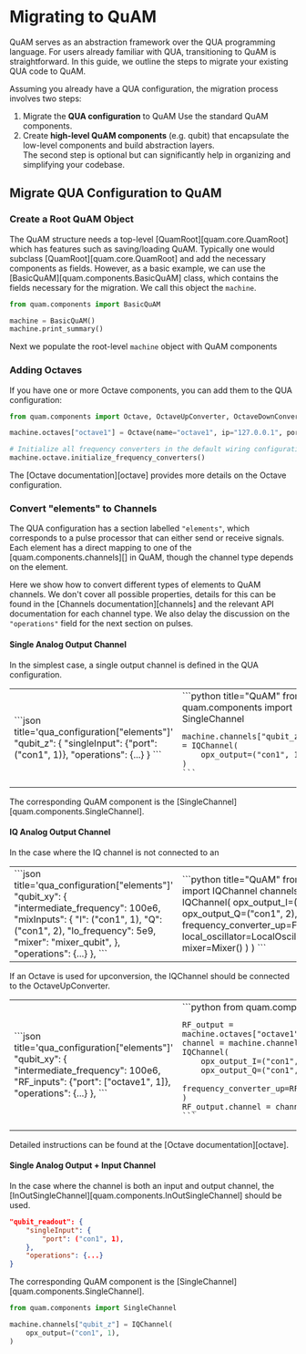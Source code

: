 # Migrating to QuAM

QuAM serves as an abstraction framework over the QUA programming language.
For users already familiar with QUA, transitioning to QuAM is straightforward.
In this guide, we outline the steps to migrate your existing QUA code to QuAM.

Assuming you already have a QUA configuration, the migration process involves two steps:

1. Migrate the **QUA configuration** to QuAM Use the standard QuAM components.
2. Create **high-level QuAM components** (e.g. qubit) that encapsulate the low-level components and build abstraction layers.  
  The second step is optional but can significantly help in organizing and simplifying your codebase.

## Migrate QUA Configuration to QuAM

### Create a Root QuAM Object
The QuAM structure needs a top-level [QuamRoot][quam.core.QuamRoot] which has features such as saving/loading QuAM.
Typically one would subclass [QuamRoot][quam.core.QuamRoot] and add the necessary components as fields.
However, as a basic example, we can use the [BasicQuAM][quam.components.BasicQuAM] class, which contains the fields necessary for the migration.
We call this object the `machine`.

```python
from quam.components import BasicQuAM

machine = BasicQuAM()
machine.print_summary()
```
<!-- TODO Add output -->

Next we populate the root-level `machine` object with QuAM components

### Adding Octaves
If you have one or more Octave components, you can add them to the QUA configuration:
```python
from quam.components import Octave, OctaveUpConverter, OctaveDownConverter, Channel

machine.octaves["octave1"] = Octave(name="octave1", ip="127.0.0.1", port=80)

# Initialize all frequency converters in the default wiring configuration
machine.octave.initialize_frequency_converters()
```
The [Octave documentation][octave] provides more details on the Octave configuration.

### Convert "elements" to Channels
The QUA configuration has a section labelled `"elements"`, which corresponds to a pulse processor that can either send or receive signals.
Each element has a direct mapping to one of the [quam.components.channels][] in QuAM, though the channel type depends on the element.

Here we show how to convert different types of elements to QuAM channels.
We don't cover all possible properties, details for this can be found in the [Channels documentation][channels] and the relevant API documentation for each channel type.
We also delay the discussion on the `"operations"` field for the next section on pulses.

#### Single Analog Output Channel
In the simplest case, a single output channel is defined in the QUA configuration.

<table>
<tr>
<td style="width:50%">
    ```json title='qua_configuration["elements"]'
    "qubit_z": {
        "singleInput": {"port": ("con1", 1)},
        "operations": {...}
    }
    ```
</td>

<td>
    ```python title="QuAM"
    from quam.components import SingleChannel

    machine.channels["qubit_z"] = IQChannel(
        opx_output=("con1", 1),
    )
    ```
</td>
</tr>
</table>

The corresponding QuAM component is the [SingleChannel][quam.components.SingleChannel].

#### IQ Analog Output Channel

In the case where the IQ channel is not connected to an

<table>
<tr>
<td style="width:50%">
    ```json title='qua_configuration["elements"]'
    "qubit_xy": {
        "intermediate_frequency": 100e6,
        "mixInputs": {
            "I": ("con1", 1),
            "Q": ("con1", 2),
            "lo_frequency": 5e9,
            "mixer": "mixer_qubit",
        },
        "operations": {...}
    },
    ```
</td>

<td>
    ```python title="QuAM"
    from quam.components import IQChannel
    channels["qubit_XY"] = IQChannel(
        opx_output_I=("con1", 1),
        opx_output_Q=("con1", 2),
        frequency_converter_up=FrequencyConverter(
            local_oscillator=LocalOscillator(frequency=5e9),
            mixer=Mixer()
        )
    )
    ```
</tr>
</table>




If an Octave is used for upconversion, the IQChannel should be connected to the OctaveUpConverter.

<table>
<tr>
<td style="width:50%">
    ```json title='qua_configuration["elements"]'
    "qubit_xy": {
        "intermediate_frequency": 100e6,
        "RF_inputs": {"port": ["octave1", 1]},
        "operations": {...}
    },
    ```
</td>

<td>
    ```python
    from quam.components import IQChannel

    RF_output = machine.octaves["octave1"].RF_outputs[1]
    channel = machine.channels["qubit_xy"] = IQChannel(
        opx_output_I=("con1", 1), 
        opx_output_Q=("con1", 2),
        frequency_converter_up=RF_output.get_reference()
    )
    RF_output.channel = channel.get_reference()
    ```
</tr>
</table>




Detailed instructions can be found at the [Octave documentation][octave].

#### Single Analog Output + Input Channel
In the case where the channel is both an input and output channel, the [InOutSingleChannel][quam.components.InOutSingleChannel] should be used.

```json title='qua_configuration["elements"] - Single input/output channel'
"qubit_readout": {
    "singleInput": {
        "port": ("con1", 1),
    },
    "operations": {...}
}
```
The corresponding QuAM component is the [SingleChannel][quam.components.SingleChannel].

```python
from quam.components import SingleChannel

machine.channels["qubit_z"] = IQChannel(
    opx_output=("con1", 1),
)
```